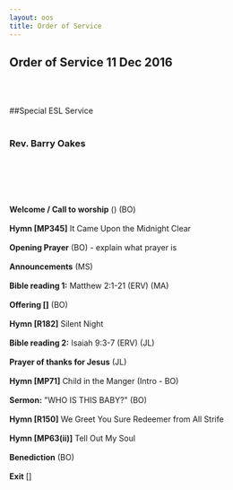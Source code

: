 ```yaml
---
layout: oos
title: Order of Service
---
```


## Order of Service 11 Dec 2016
<br>
<br>

##Special ESL Service
<br>
<br>

### Rev. Barry Oakes
<br>
<br>
<br>
<br>

**Welcome / Call to worship** () (BO)
<br>
<br>
**Hymn [MP345]**  It Came Upon the Midnight Clear
<br>
<br>
**Opening Prayer** (BO) - explain what prayer is
<br>
<br>
**Announcements** (MS)
<br>
<br>
**Bible reading 1:** Matthew 2:1-21 (ERV) (MA)
<br>
<br>
**Offering []** (BO)
<br>
<br>
**Hymn [R182]** Silent Night
<br>
<br>
**Bible reading 2:** Isaiah 9:3-7 (ERV) (JL)
<br>
<br>
**Prayer of thanks for Jesus** (JL)
<br>
<br>
**Hymn [MP71]** Child in the Manger (Intro - BO)
<br>
<br>
**Sermon:** "WHO IS THIS BABY?"  (BO) 
<br>
<br>
**Hymn [R150]** We Greet You Sure Redeemer from All Strife
<br>
<br>
**Hymn [MP63(ii)]** Tell Out My Soul
<br>
<br>
**Benediction** (BO)
<br>
<br>
**Exit** []


